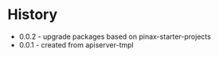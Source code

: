 # History

- 0.0.2 - upgrade packages based on pinax-starter-projects
- 0.0.1 - created from apiserver-tmpl

